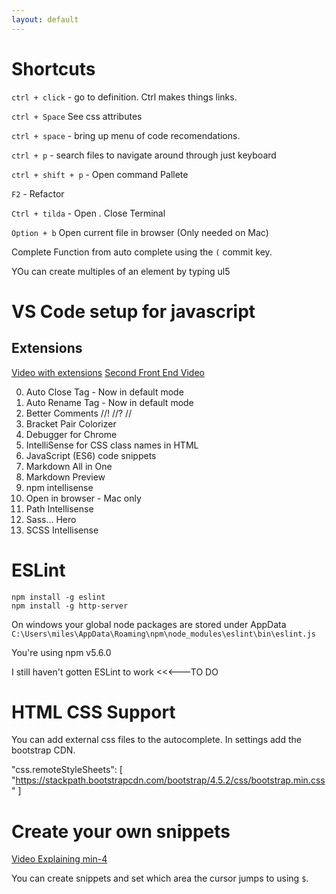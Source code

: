 ```yaml
---
layout: default
---
```


# Shortcuts

`ctrl + click` - go to definition. Ctrl makes things links.

`ctrl + Space` See css attributes

`ctrl + space` - bring up menu of code recomendations.

`ctrl + p` - search files to navigate around through just keyboard

`ctrl + shift + p` - Open command Pallete

`F2` - Refactor

`Ctrl + tilda` - Open . Close Terminal

`Option + b` Open current file in browser (Only needed on Mac)

Complete Function from auto complete using the `(` commit key.

YOu can create multiples of an element by typing ul5

# VS Code setup for javascript

## Extensions

[Video with extensions](https://www.youtube.com/watch?v=4juJx1qQM28)
[Second Front End Video](https://www.youtube.com/watch?v=LdF2RcelRg0)

0. Auto Close Tag - Now in default mode
1. Auto Rename Tag - Now in default mode
2. Better Comments //! //? //
3. Bracket Pair Colorizer
4. Debugger for Chrome
5. IntelliSense for CSS class names in HTML
6. JavaScript (ES6) code snippets
7. Markdown All in One
8. Markdown Preview
9. npm intellisense
10. Open in browser - Mac only
11. Path Intellisense
12. Sass... Hero
13. SCSS Intellisense

# ESLint

```
npm install -g eslint
npm install -g http-server
```

On windows your global node packages are stored under AppData `C:\Users\miles\AppData\Roaming\npm\node_modules\eslint\bin\eslint.js`

You're using npm v5.6.0

I still haven't gotten ESLint to work <<<---TO DO

# HTML CSS Support

You can add external css files to the autocomplete. In settings add the bootstrap CDN.

"css.remoteStyleSheets": [
"https://stackpath.bootstrapcdn.com/bootstrap/4.5.2/css/bootstrap.min.css"
]

# Create your own snippets

[Video Explaining min-4](https://www.youtube.com/watch?v=t9kSTiqhUfg)

You can create snippets and set which area the cursor jumps to using `$`.
